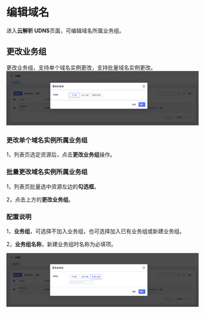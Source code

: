 # 编辑域名

进入**云解析 UDNS**页面，可编辑域名所属业务组。

## 更改业务组

更改业务组，支持单个域名实例更改，支持批量域名实例更改。
![](/images/editudns01.png) 


### 更改单个域名实例所属业务组

1，列表页选定资源后，点击**更改业务组**操作。

### 批量更改域名实例所属业务组

1，列表页批量选中资源左边的**勾选框**。

2，点击上方的**更改业务组**。

### 配置说明

1，**业务组**，可选择不加入业务组，也可选择加入已有业务组或新建业务组。

2，**业务组名称**，新建业务组时名称为必填项。

![](/images/editudns02.png)

